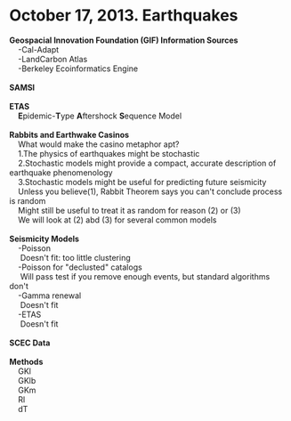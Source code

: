 October 17, 2013. Earthquakes
=====

<b>Geospacial Innovation Foundation (GIF) Information Sources</b>
<br>
&nbsp;&nbsp;&nbsp;&nbsp;-Cal-Adapt<br>
&nbsp;&nbsp;&nbsp;&nbsp;-LandCarbon Atlas<br>
&nbsp;&nbsp;&nbsp;&nbsp;-Berkeley Ecoinformatics Engine 
<br><br>
<b>SAMSI</b>
<br><br>
<b>ETAS</b><br>
&nbsp;&nbsp;&nbsp;&nbsp;<b>E</b>pidemic-<b>T</b>ype <b>A</b>ftershock <b>S</b>equence Model
<br><br>
<b>Rabbits and Earthwake Casinos</b><br>
&nbsp;&nbsp;&nbsp;&nbsp;What would make the casino metaphor apt?<br>
&nbsp;&nbsp;&nbsp;&nbsp;1.The physics of earthquakes might be stochastic<br>
&nbsp;&nbsp;&nbsp;&nbsp;2.Stochastic models might provide a compact, accurate description of earthquake phenomenology<br>
&nbsp;&nbsp;&nbsp;&nbsp;3.Stochastic models might be useful for predicting future seismicity<br>
&nbsp;&nbsp;&nbsp;&nbsp;Unless you believe(1), Rabbit Theorem says you can't conclude process is random<br>
&nbsp;&nbsp;&nbsp;&nbsp;Might still be useful to treat it as random for reason (2) or (3)<br>
&nbsp;&nbsp;&nbsp;&nbsp;We will look at (2) abd (3) for several common models
<br><br>
<b>Seismicity Models</b><br>
&nbsp;&nbsp;&nbsp;&nbsp;-Poisson<br>
&nbsp;&nbsp;&nbsp;&nbsp; Doesn't fit: too little clustering<br>
&nbsp;&nbsp;&nbsp;&nbsp;-Poisson for "declusted" catalogs <br>
&nbsp;&nbsp;&nbsp;&nbsp; Will pass test if you remove enough events, but standard algorithms don't<br>
&nbsp;&nbsp;&nbsp;&nbsp;-Gamma renewal<br>
&nbsp;&nbsp;&nbsp;&nbsp; Doesn't fit<br>
&nbsp;&nbsp;&nbsp;&nbsp;-ETAS<br>
&nbsp;&nbsp;&nbsp;&nbsp; Doesn't fit
<br><br>
<b>SCEC Data</b>
&nbsp;&nbsp;&nbsp;&nbsp;
<br><br>
<b>Methods</b><br>
&nbsp;&nbsp;&nbsp;&nbsp;GKl<br>
&nbsp;&nbsp;&nbsp;&nbsp;GKlb<br>
&nbsp;&nbsp;&nbsp;&nbsp;GKm<br>
&nbsp;&nbsp;&nbsp;&nbsp;Rl<br>
&nbsp;&nbsp;&nbsp;&nbsp;dT
<br><br>
